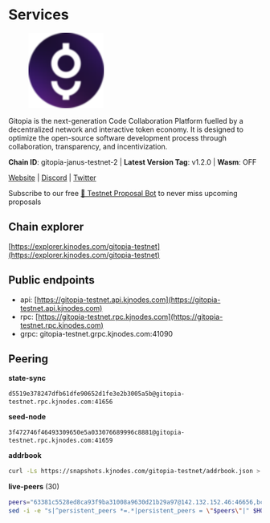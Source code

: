 # Services

<figure><img src="https://raw.githubusercontent.com/kj89/cosmos-images/main/logos/gitopia.png" width="150" alt=""><figcaption></figcaption></figure>

Gitopia is the next-generation Code Collaboration Platform fuelled by  a decentralized network and interactive token economy. It is designed  to optimize the open-source software development process through  collaboration, transparency, and incentivization.

**Chain ID**: gitopia-janus-testnet-2 | **Latest Version Tag**: v1.2.0 | **Wasm**: OFF

[Website](https://gitopia.com/) | [Discord](https://discord.gg/hFTXCGNYDZ) | [Twitter](https://twitter.com/gitopiaDAO)



Subscribe to our free [🤖 Testnet Proposal Bot](https://t.me/kjnodes_testnet_proposal_bot) to never miss upcoming proposals


## Chain explorer
[https://explorer.kjnodes.com/gitopia-testnet](https://explorer.kjnodes.com/gitopia-testnet)

## Public endpoints

* api: [https://gitopia-testnet.api.kjnodes.com](https://gitopia-testnet.api.kjnodes.com)
* rpc: [https://gitopia-testnet.rpc.kjnodes.com](https://gitopia-testnet.rpc.kjnodes.com)
* grpc: gitopia-testnet.grpc.kjnodes.com:41090

## Peering

**state-sync**

```text
d5519e378247dfb61dfe90652d1fe3e2b3005a5b@gitopia-testnet.rpc.kjnodes.com:41656
```

**seed-node**

```text
3f472746f46493309650e5a033076689996c8881@gitopia-testnet.rpc.kjnodes.com:41659
```

**addrbook**
```bash
curl -Ls https://snapshots.kjnodes.com/gitopia-testnet/addrbook.json > $HOME/.gitopia/config/addrbook.json
```

**live-peers** (30)
```bash
peers="63381c5528ed8ca93f9ba31008a9630d21b29a97@142.132.152.46:46656,bc688b2be879ba5bfa34587e096a9c9a4df2e6d4@45.151.122.116:656,d5519e378247dfb61dfe90652d1fe3e2b3005a5b@65.109.68.190:41656,7e0acc9368640587d09fe0b2ef9cba3549b0ba44@65.108.9.164:20556,a8e74ebf033def6fbb28d1b846d7a6c275ad2ef1@65.109.65.163:20556,bd7c6c83af99edf0ee5b857a99997fb9fc8f40a7@65.109.116.204:20556,76895e84873db23aa366296acc6900e1dd980f43@144.76.176.154:41656,d2975b49708dc92ee3b7da1d72e3eee3119d1d0c@167.86.105.216:656,1f0f03a1c845e810e5cfeb0d960639c637d049fe@154.26.131.130:36656,6b09dc9b3722ffa4d4da52ae3efee0af8afa72a0@65.109.90.171:26656,9912d5c8d59b7736b0702b18aeb386efe7e46f3f@164.68.111.239:656,b745e0c6a1e0c7ec248ec274cfd038ed4bc4c2cf@65.21.134.202:26356,53b421af01f3260e949d6a9c2dc09e3b1dbf9fb6@109.205.181.30:41656,ac606e28c081c679dc23d9a94c29842be8f8b1f1@45.85.249.133:656,399d4e19186577b04c23296c4f7ecc53e61080cb@34.143.189.236:26656,5f4aee494e44d65f31753d7122f074f27b3ed8a2@95.216.162.25:656,3e5ba61e8481c6c71d3f2cc022dd6671ed7cacf8@65.21.170.3:41656,082e95b5d5351e68dcfb24dff802f9064cfd5a4c@65.109.92.241:51056,820024c34989e7605d9367847e1fc2d01ad763bd@65.109.92.235:30656,88ce80cb509fd973e06a552e1a5075d1292545d6@46.166.172.226:26656,4cd60a4dd4211d38d948a86a614f1fd8d3d274eb@75.119.153.139:656,314ee8896c9f9e39450dc25623f8019cf316ed60@38.242.135.124:26656,ef8bf45c54182573c9a852e8181f43838e198467@185.245.183.253:41656,d9d59b442e46f142394fcdf2f246ca8c7b2b7ce9@149.102.146.36:26656,9c265cb98c21d6748822ca2bed0accacdd8449db@38.242.205.25:26656,98bdfc67810bf7ac8f5c45b2c677b4bf199eb42e@185.193.67.65:41656,eaa9978430e55663346eb61312cd5ecc21448b25@38.242.139.153:656,5c74fe6868cda2003926c0a6299c9cebec5c4d1a@65.21.239.60:41656,66f94651fb02f277c90c605a38df549d3c0a9269@75.119.151.217:26656,7da6c90fe420bca73b5274884236134acf49d565@35.168.32.254:26656"
sed -i -e "s|^persistent_peers *=.*|persistent_peers = \"$peers\"|" $HOME/.gitopia/config/config.toml
```
